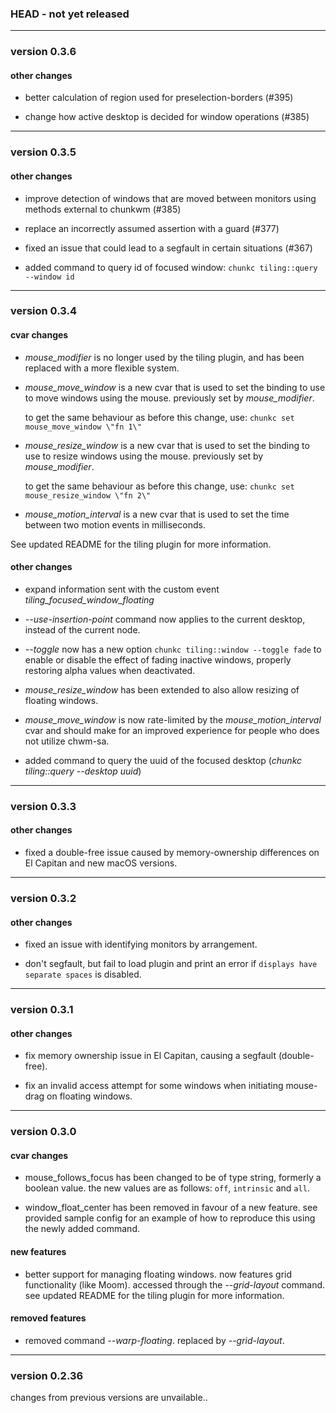 ### HEAD -  not yet released

----------

### version 0.3.6

#### other changes

- better calculation of region used for preselection-borders (#395)

- change how active desktop is decided for window operations (#385)

----------

### version 0.3.5

#### other changes

- improve detection of windows that are moved between monitors using methods external to chunkwm (#385)

- replace an incorrectly assumed assertion with a guard (#377)

- fixed an issue that could lead to a segfault in certain situations (#367)

- added command to query id of focused window: `chunkc tiling::query --window id`

----------

### version 0.3.4

#### cvar changes

- *mouse_modifier* is no longer used by the tiling plugin, and has been replaced with a more flexible system.

- *mouse_move_window* is a new cvar that is used to set the binding to use to move windows using the mouse.
  previously set by *mouse_modifier*.

  to get the same behaviour as before this change, use: `chunkc set mouse_move_window \"fn 1\"`

- *mouse_resize_window* is a new cvar that is used to set the binding to use to resize windows using the mouse.
  previously set by *mouse_modifier*.

  to get the same behaviour as before this change, use: `chunkc set mouse_resize_window \"fn 2\"`

- *mouse_motion_interval* is a new cvar that is used to set the time between two motion events in milliseconds.

See updated README for the tiling plugin for more information.

#### other changes

- expand information sent with the custom event *tiling_focused_window_floating*

- *--use-insertion-point* command now applies to the current desktop, instead of the current node.

- *--toggle* now has a new option `chunkc tiling::window --toggle fade` to enable or disable the effect of
  fading inactive windows, properly restoring alpha values when deactivated.

- *mouse_resize_window* has been extended to also allow resizing of floating windows.

- *mouse_move_window* is now rate-limited by the *mouse_motion_interval* cvar
  and should make for an improved experience for people who does not utilize chwm-sa.

- added command to query the uuid of the focused desktop (*chunkc tiling::query --desktop uuid*)

----------

### version 0.3.3

#### other changes

- fixed a double-free issue caused by memory-ownership differences on El Capitan and new macOS versions.

----------

### version 0.3.2

#### other changes

- fixed an issue with identifying monitors by arrangement.

- don't segfault, but fail to load plugin and print an error if `displays have separate spaces` is disabled.

----------

### version 0.3.1

#### other changes

- fix memory ownership issue in El Capitan, causing a segfault (double-free).

- fix an invalid access attempt for some windows when initiating mouse-drag on floating windows.

----------

### version 0.3.0

#### cvar changes

- mouse_follows_focus has been changed to be of type string, formerly a boolean value.
  the new values are as follows: `off`, `intrinsic` and `all`.

- window_float_center has been removed in favour of a new feature. see provided sample config
  for an example of how to reproduce this using the newly added command.

#### new features

- better support for managing floating windows. now features grid functionality (like Moom).
  accessed through the *--grid-layout* command. see updated README for the tiling plugin for more information.

#### removed features

- removed command *--warp-floating*. replaced by *--grid-layout*.

----------

### version 0.2.36

changes from previous versions are unvailable..
